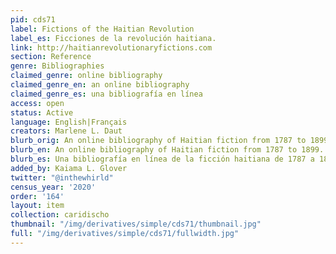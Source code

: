 ```yaml
---
pid: cds71
label: Fictions of the Haitian Revolution
label_es: Ficciones de la revolución haitiana.
link: http://haitianrevolutionaryfictions.com
section: Reference
genre: Bibliographies
claimed_genre: online bibliography
claimed_genre_en: an online bibliography
claimed_genre_es: una bibliografía en línea
access: open
status: Active
language: English|Français
creators: Marlene L. Daut
blurb_orig: An online bibliography of Haitian fiction from 1787 to 1899.
blurb_en: An online bibliography of Haitian fiction from 1787 to 1899.
blurb_es: Una bibliografía en línea de la ficción haitiana de 1787 a 1899.
added_by: Kaiama L. Glover
twitter: "@inthewhirld"
census_year: '2020'
order: '164'
layout: item
collection: caridischo
thumbnail: "/img/derivatives/simple/cds71/thumbnail.jpg"
full: "/img/derivatives/simple/cds71/fullwidth.jpg"
---
```

